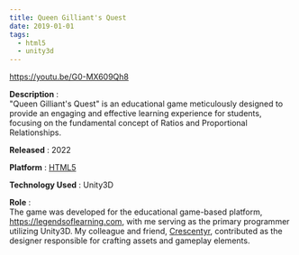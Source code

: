 ```yaml
---
title: Queen Gilliant's Quest
date: 2019-01-01
tags:
  - html5
  - unity3d
---
```

https://youtu.be/G0-MX609Qh8

**Description** :  
"Queen Gilliant's Quest" is an educational game meticulously designed to provide an engaging and effective learning experience for students, focusing on the fundamental concept of Ratios and Proportional Relationships. 

**Released** : 2022

**Platform** : [HTML5](https://games.legendsoflearning.com/games/WyJnYW1lcyIsMjgwNV0=?noSignup=true)

**Technology Used** : Unity3D 

**Role** :  
The game was developed for the educational game-based platform, <https://legendsoflearning.com>, with me serving as the primary programmer utilizing Unity3D. My colleague and friend, [Crescentyr](https://crescentyr.com), contributed as the designer responsible for crafting assets and gameplay elements.